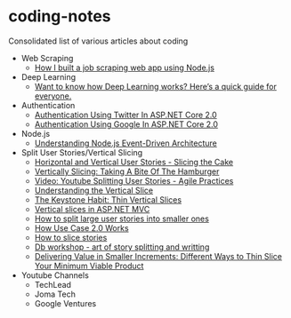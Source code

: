 # coding-notes
Consolidated list of various articles about coding

- Web Scraping
  - [How I built a job scraping web app using Node.js](https://medium.freecodecamp.org/how-i-built-a-job-scraping-web-app-using-node-js-and-indreed-7fbba124bbdc)
- Deep Learning
  - [Want to know how Deep Learning works? Here’s a quick guide for everyone.](https://medium.freecodecamp.org/want-to-know-how-deep-learning-works-heres-a-quick-guide-for-everyone-1aedeca88076)
- Authentication
  - [Authentication Using Twitter In ASP.NET Core 2.0](https://medium.freecodecamp.org/authentication-using-twitter-in-asp-net-core-2-0-c7e02be30678)
  - [Authentication Using Google In ASP.NET Core 2.0](https://medium.freecodecamp.org/authentication-using-google-in-asp-net-core-2-0-5ec32c803e23)
- Node.js
  - [Understanding Node.js Event-Driven Architecture](https://medium.freecodecamp.org/understanding-node-js-event-driven-architecture-223292fcbc2d)
- Split User Stories/Vertical Slicing
  - [Horizontal and Vertical User Stories - Slicing the Cake](http://www.deltamatrix.com/horizontal-and-vertical-user-stories-slicing-the-cake/)
  - [Vertically Slicing: Taking A Bite Of The Hamburger](https://apple-brook.com/vertically-slicing-taking-a-bite-of-the-hamburger/)
  - [Video: Youtube Splitting User Stories - Agile Practices](https://youtu.be/EDT0HMtDwYI)    
  - [Understanding the Vertical Slice](https://simpleprogrammer.com/understanding-the-vertical-slice/)  
  - [The Keystone Habit: Thin Vertical Slices](http://dhondtsayitsagile.blogspot.com/2012/10/the-keystone-habit-thin-vertical-slices.html)
  - [Vertical slices in ASP.NET MVC](https://www.kenneth-truyers.net/2016/02/02/vertical-slices-in-asp-net-mvc/)
  - [How to split large user stories into smaller ones](https://manifesto.co.uk/slicing-large-agile-user-stories-smaller-ones/)
  - [How Use Case 2.0 Works](https://www.microtool.de/en/how-use-case-2-0-works/)
  - [How to slice stories](https://www.agileconference.org/wp-content/uploads/2014/10/ABC-How-to-Slice-Stories-Matt-Roadnight.pdf) 
  - [Db workshop - art of story splitting and writting](https://www.slideshare.net/pvandulm/db-workshop-art-of-story-splitting-and-writting)
  - [Delivering Value in Smaller Increments: Different Ways to Thin Slice Your Minimum Viable Product](http://agilebydesign.com/delivering-value-in-smaller-increments-different-ways-to-thin-slice-your-minimum-viable-product/)
- Youtube Channels
  - TechLead
  - Joma Tech
  - Google Ventures
